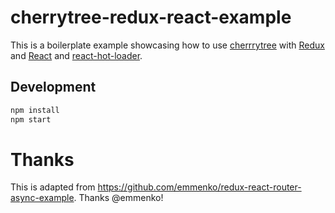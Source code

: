 # cherrytree-redux-react-example

This is a boilerplate example showcasing how to use [cherrrytree](https://github.com/QubitProducts/cherrytree) with [Redux](https://github.com/gaearon/redux) and [React](https://github.com/facebook/react) and [react-hot-loader](https://github.com/gaearon/react-hot-loader).

## Development

```bash
npm install
npm start
```

# Thanks

This is adapted from https://github.com/emmenko/redux-react-router-async-example. Thanks @emmenko!
